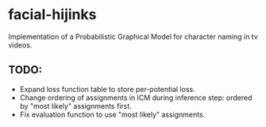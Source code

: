 # facial-hijinks
Implementation of a Probabilistic Graphical Model for character naming in tv videos.

## TODO:
- Expand loss function table to store per-potential loss.
- Change ordering of assignments in ICM during inference step: ordered by "most likely" assignments first.
- Fix evaluation function to use "most likely" assignments.
